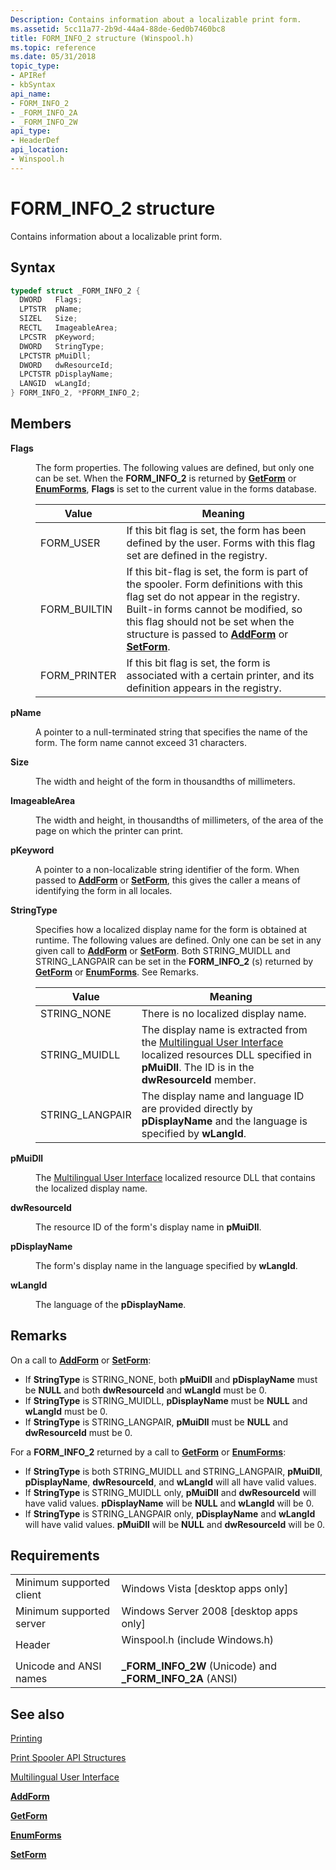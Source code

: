 ```yaml
---
Description: Contains information about a localizable print form.
ms.assetid: 5cc11a77-2b9d-44a4-88de-6ed0b7460bc8
title: FORM_INFO_2 structure (Winspool.h)
ms.topic: reference
ms.date: 05/31/2018
topic_type: 
- APIRef
- kbSyntax
api_name: 
- FORM_INFO_2
- _FORM_INFO_2A
- _FORM_INFO_2W
api_type: 
- HeaderDef
api_location: 
- Winspool.h
---
```


# FORM\_INFO\_2 structure

Contains information about a localizable print form.

## Syntax


```C++
typedef struct _FORM_INFO_2 {
  DWORD   Flags;
  LPTSTR  pName;
  SIZEL   Size;
  RECTL   ImageableArea;
  LPCSTR  pKeyword;
  DWORD   StringType;
  LPCTSTR pMuiDll;
  DWORD   dwResourceId;
  LPCTSTR pDisplayName;
  LANGID  wLangId;
} FORM_INFO_2, *PFORM_INFO_2;
```



## Members

<dl> <dt>

**Flags**
</dt> <dd>

The form properties. The following values are defined, but only one can be set. When the **FORM\_INFO\_2** is returned by [**GetForm**](getform.md) or [**EnumForms**](enumforms.md), **Flags** is set to the current value in the forms database.



| Value         | Meaning                                                                                                                                                                                                                                                                                  |
|---------------|------------------------------------------------------------------------------------------------------------------------------------------------------------------------------------------------------------------------------------------------------------------------------------------|
| FORM\_USER    | If this bit flag is set, the form has been defined by the user. Forms with this flag set are defined in the registry.                                                                                                                                                                    |
| FORM\_BUILTIN | If this bit-flag is set, the form is part of the spooler. Form definitions with this flag set do not appear in the registry. Built-in forms cannot be modified, so this flag should not be set when the structure is passed to [**AddForm**](addform.md) or [**SetForm**](setform.md). |
| FORM\_PRINTER | If this bit flag is set, the form is associated with a certain printer, and its definition appears in the registry.                                                                                                                                                                      |



 

</dd> <dt>

**pName**
</dt> <dd>

A pointer to a null-terminated string that specifies the name of the form. The form name cannot exceed 31 characters.

</dd> <dt>

**Size**
</dt> <dd>

The width and height of the form in thousandths of millimeters.

</dd> <dt>

**ImageableArea**
</dt> <dd>

The width and height, in thousandths of millimeters, of the area of the page on which the printer can print.

</dd> <dt>

**pKeyword**
</dt> <dd>

A pointer to a non-localizable string identifier of the form. When passed to [**AddForm**](addform.md) or [**SetForm**](setform.md), this gives the caller a means of identifying the form in all locales.

</dd> <dt>

**StringType**
</dt> <dd>

Specifies how a localized display name for the form is obtained at runtime. The following values are defined. Only one can be set in any given call to [**AddForm**](addform.md) or [**SetForm**](setform.md). Both STRING\_MUIDLL and STRING\_LANGPAIR can be set in the **FORM\_INFO\_2** (s) returned by [**GetForm**](getform.md) or [**EnumForms**](enumforms.md). See Remarks.



| Value            | Meaning                                                                                                                                                                                        |
|------------------|------------------------------------------------------------------------------------------------------------------------------------------------------------------------------------------------|
| STRING\_NONE     | There is no localized display name.                                                                                                                                                            |
| STRING\_MUIDLL   | The display name is extracted from the [Multilingual User Interface](/windows/desktop/Intl/mui-resource-management) localized resources DLL specified in **pMuiDll**. The ID is in the **dwResourceId** member. |
| STRING\_LANGPAIR | The display name and language ID are provided directly by **pDisplayName** and the language is specified by **wLangId**.                                                                       |



 

</dd> <dt>

**pMuiDll**
</dt> <dd>

The [Multilingual User Interface](/windows/desktop/Intl/mui-resource-management) localized resource DLL that contains the localized display name.

</dd> <dt>

**dwResourceId**
</dt> <dd>

The resource ID of the form's display name in **pMuiDll**.

</dd> <dt>

**pDisplayName**
</dt> <dd>

The form's display name in the language specified by **wLangId**.

</dd> <dt>

**wLangId**
</dt> <dd>

The language of the **pDisplayName**.

</dd> </dl>

## Remarks

On a call to [**AddForm**](addform.md) or [**SetForm**](setform.md):

-   If **StringType** is STRING\_NONE, both **pMuiDll** and **pDisplayName** must be **NULL** and both **dwResourceId** and **wLangId** must be 0.
-   If **StringType** is STRING\_MUIDLL, **pDisplayName** must be **NULL** and **wLangId** must be 0.
-   If **StringType** is STRING\_LANGPAIR, **pMuiDll** must be **NULL** and **dwResourceId** must be 0.

For a **FORM\_INFO\_2** returned by a call to [**GetForm**](getform.md) or [**EnumForms**](enumforms.md):

-   If **StringType** is both STRING\_MUIDLL and STRING\_LANGPAIR, **pMuiDll**, **pDisplayName**, **dwResourceId**, and **wLangId** will all have valid values.
-   If **StringType** is STRING\_MUIDLL only, **pMuiDll** and **dwResourceId** will have valid values. **pDisplayName** will be **NULL** and **wLangId** will be 0.
-   If **StringType** is STRING\_LANGPAIR only, **pDisplayName** and **wLangId** will have valid values. **pMuiDll** will be **NULL** and **dwResourceId** will be 0.

## Requirements



|                                     |                                                                                                           |
|-------------------------------------|-----------------------------------------------------------------------------------------------------------|
| Minimum supported client<br/> | Windows Vista \[desktop apps only\]<br/>                                                            |
| Minimum supported server<br/> | Windows Server 2008 \[desktop apps only\]<br/>                                                      |
| Header<br/>                   | <dl> <dt>Winspool.h (include Windows.h)</dt> </dl> |
| Unicode and ANSI names<br/>   | **\_FORM\_INFO\_2W** (Unicode) and **\_FORM\_INFO\_2A** (ANSI)<br/>                                 |



## See also

<dl> <dt>

[Printing](printdocs-printing.md)
</dt> <dt>

[Print Spooler API Structures](printing-and-print-spooler-structures.md)
</dt> <dt>

[Multilingual User Interface](/windows/desktop/Intl/mui-resource-management)
</dt> <dt>

[**AddForm**](addform.md)
</dt> <dt>

[**GetForm**](getform.md)
</dt> <dt>

[**EnumForms**](enumforms.md)
</dt> <dt>

[**SetForm**](setform.md)
</dt> </dl>

 

